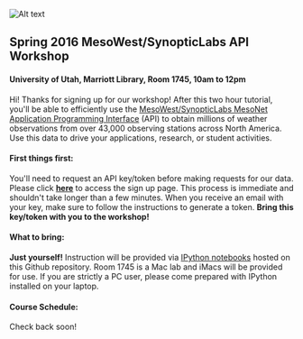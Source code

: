 ![Alt text](http://sc.synopticlabs.net/images/mw-sl-logo.png)
## Spring 2016 MesoWest/SynopticLabs API Workshop
#### University of Utah, Marriott Library, Room 1745, 10am to 12pm

Hi! Thanks for signing up for our workshop! After this two hour tutorial, you'll be able to efficiently use the [MesoWest/SynopticLabs MesoNet Application Programming Interface] (API) to obtain millions of weather observations from over 43,000 observing stations across North America. Use this data to drive your applications, research, or student activities.

#### First things first:
You'll need to request an API key/token before making requests for our data. Please click **[here]** to access the sign up page. This process is immediate and shouldn't take longer than a few minutes. When you receive an email with your key, make sure to follow the instructions to generate a token. **Bring this key/token with you to the workshop!**

#### What to bring:
**Just yourself!** Instruction will be provided via [IPython notebooks] hosted on this Github repository. Room 1745 is a Mac lab and iMacs will be provided for use. If you are strictly a PC user, please come prepared with IPython installed on your laptop. 

#### Course Schedule:
Check back soon!

[MesoWest/SynopticLabs MesoNet Application Programming Interface]: http://synopticlabs.org/api/
[here]: http://synopticlabs.org/api/signup/
[IPython notebooks]: http://ipython.org/notebook.html
